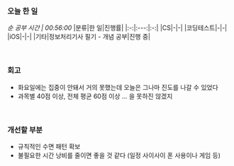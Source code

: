 ### 오늘 한 일
_순 공부 시간 | 00:56:00_
|분류|한 일|진행률|
|:-:|:---:|:-:|
|CS|-|-|
|코딩테스트|-|-|
|iOS|-|-|
|기타|정보처리기사 필기 - 개념 공부|진행 중|

<br>

### 회고
- 화요일에는 집중이 안돼서 거의 못했는데 오늘은 그나마 진도를 나갈 수 있었다
- 과목별 40점 이상, 전체 평균 60점 이상 ... 을 못하진 않겠지

<br>

### 개선할 부분
- 규칙적인 수면 패턴 확보
- 불필요한 시간 낭비를 줄이면 좋을 것 같다 (일정 사이사이 폰 사용이나 게임 등)
